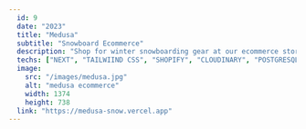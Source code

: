 ```yaml
---
  id: 9
  date: "2023"
  title: "Medusa"
  subtitle: "Snowboard Ecommerce"
  description: "Shop for winter snowboarding gear at our ecommerce store built with Next.js and Shopify. Explore our wide selection of snowboards and accessories to gear up for your next adventure on the slopes."
  techs: ["NEXT", "TAILWIIND CSS", "SHOPIFY", "CLOUDINARY", "POSTGRESQL", "RENDER", "VERCEL"]
  image:
    src: "/images/medusa.jpg"
    alt: "medusa ecommerce"
    width: 1374
    height: 738
  link: "https://medusa-snow.vercel.app"
---
```

